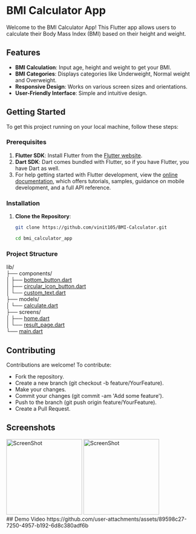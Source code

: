 # BMI Calculator App

Welcome to the BMI Calculator App! This Flutter app allows users to calculate their Body Mass Index (BMI) based on their height and weight.

## Features

- **BMI Calculation**: Input age, height and weight to get your BMI.
- **BMI Categories**: Displays categories like Underweight, Normal weight and Overweight.
- **Responsive Design**: Works on various screen sizes and orientations.
- **User-Friendly Interface**: Simple and intuitive design.

## Getting Started

To get this project running on your local machine, follow these steps:

### Prerequisites

1. **Flutter SDK**: Install Flutter from the [Flutter website](https://flutter.dev/docs/get-started/install).
2. **Dart SDK**: Dart comes bundled with Flutter, so if you have Flutter, you have Dart as well.
3. For help getting started with Flutter development, view the
[online documentation](https://docs.flutter.dev/), which offers tutorials,
samples, guidance on mobile development, and a full API reference.

### Installation

1. **Clone the Repository**:

   ```bash
   git clone https://github.com/vinit105/BMI-Calculator.git

   cd bmi_calculator_app

### Project Structure
lib/  
├── components/   
│ ├── [bottom_button.dart](./lib/components/bottom_button.dart)  
│ ├── [circular_icon_button.dart](./lib/components/circular_icon_button.dart)  
│ └── [custom_text.dart](./lib/components/custom_text.dart)  
├── models/  
│ └── [calculate.dart](./lib/model/calculate.dart)  
├── screens/  
│ ├── [home.dart](./lib/screens/home.dart)  
│ └── [result_page.dart](./lib/screens/results_page.dart)  
└── [main.dart](./lib/main.dart)
## Contributing
Contributions are welcome! To contribute:

- Fork the repository.
- Create a new branch (git checkout -b feature/YourFeature).
- Make your changes.
- Commit your changes (git commit -am 'Add some feature').
- Push to the branch (git push origin feature/YourFeature).
- Create a Pull Request.

## Screenshots

<div>
<img alt="ScreenShot" src="./screenshot_01.png" width="200" />  
<img alt="ScreenShot" src="./screenshot_02.png" width="200" />
</div>
## Demo Video  
https://github.com/user-attachments/assets/89598c27-7250-4957-b192-6d8c380adf6b
